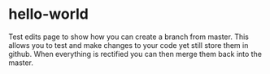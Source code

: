 # hello-world

Test edits page to show how you can create a branch from master.  This allows you to test and make changes to your code yet still store them in github.  When everything is rectified you can then merge them back into the master.
